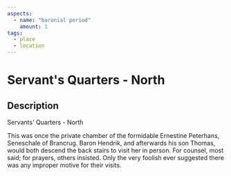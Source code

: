 ```yaml
---
aspects: 
  - name: "baronial period"
    amount: 1
tags:
  - place
  - location
---
```


# Servant's Quarters - North

## Description
Servants' Quarters - North

This was once the private chamber of the formidable Ernestine Peterhans, Seneschale of Brancrug. Baron Hendrik, and afterwards his son Thomas, would both descend the back stairs to visit her in person. For counsel, most said; for prayers, others insisted. Only the very foolish ever suggested there was any improper motive for their visits.